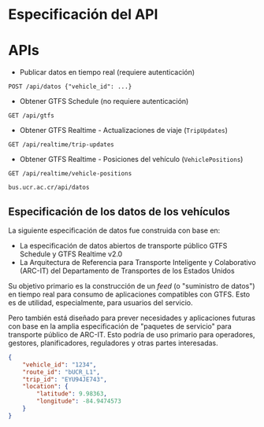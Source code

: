 # Especificación del API

# APIs

- Publicar datos en tiempo real 
(requiere autenticación)
```http
POST /api/datos {"vehicle_id": ...}
```

- Obtener GTFS Schedule
(no requiere autenticación)
```http
GET /api/gtfs
```

- Obtener GTFS Realtime - Actualizaciones de viaje (`TripUpdates`)
```http
GET /api/realtime/trip-updates
```

- Obtener GTFS Realtime - Posiciones del vehículo (`VehiclePositions`)
```http
GET /api/realtime/vehicle-positions
```


`bus.ucr.ac.cr/api/datos`

## Especificación de los datos de los vehículos

La siguiente especificación de datos fue construida con base en:

- La especificación de datos abiertos de transporte público GTFS Schedule y GTFS Realtime v2.0
- La Arquitectura de Referencia para Transporte Inteligente y Colaborativo (ARC-IT) del Departamento de Transportes de los Estados Unidos

Su objetivo primario es la construcción de un *feed* (o "suministro de datos") en tiempo real para consumo de aplicaciones compatibles con GTFS. Esto es de utilidad, especialmente, para usuarios del servicio.

Pero también está diseñado para prever necesidades y aplicaciones futuras con base en la amplia especificación de "paquetes de servicio" para transporte público de ARC-IT. Esto podría de uso primario para operadores, gestores, planificadores, reguladores y otras partes interesadas.

```json
{
    "vehicle_id": "1234",
    "route_id": "bUCR_L1",
    "trip_id": "EYU94JE743",
    "location": {
        "latitude": 9.98363,
        "longitude": -84.9474573
    }
}
```